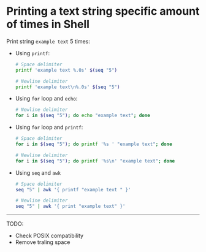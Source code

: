 # Printing a text string specific amount of times in Shell

Print string `example text` 5 times:

-   Using `printf`:

    ```sh
    # Space delimiter
    printf 'example text %.0s' $(seq "5")

    # Newline delimiter
    printf 'example text\n%.0s' $(seq "5")
    ```

-   Using `for` loop and `echo`:

    ```sh
    # Newline delimiter
    for i in $(seq "5"); do echo "example text"; done
    ```

-   Using `for` loop and `printf`:

    ```sh
    # Space delimiter
    for i in $(seq "5"); do printf '%s ' "example text"; done

    # Newline delimiter
    for i in $(seq "5"); do printf '%s\n' "example text"; done
    ```

-   Using `seq` and `awk`

    ```sh
    # Space delimiter
    seq "5" | awk '{ printf "example text " }'

    # Newline delimiter
    seq "5" | awk '{ print "example text" }'
    ```

---

TODO:

-   Check POSIX compatibility
-   Remove traling space
